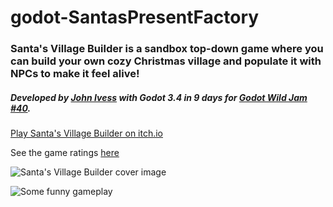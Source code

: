 # godot-SantasPresentFactory
### Santa's Village Builder is a sandbox top-down game where you can build your own cozy Christmas village and populate it with NPCs to make it feel alive!
##### Developed by [John Ivess](https://www.youtube.com/c/JohnIvess) with Godot 3.4 in 9 days for [Godot Wild Jam #40](https://itch.io/jam/godot-wild-jam-40).

[Play Santa's Village Builder on itch.io](https://ivess.itch.io/santas-village-builder)

See the game ratings [here](https://itch.io/jam/godot-wild-jam-40/rate/1323103)

![Santa's Village Builder cover image](https://img.itch.zone/aW1nLzc3MDc3MjUucG5n/315x250%23c/2AXJoQ.png)

![Some funny gameplay](https://img.itch.zone/aW1hZ2UvMTMyMzEwMy83NzA3OTY4LmdpZg==/original/qirJdd.gif)
